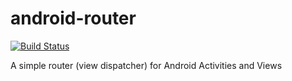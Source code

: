 # android-router

[![Build Status](https://travis-ci.org/trikita/android-router.svg?branch=master)](https://travis-ci.org/trikita/android-router)

A simple router (view dispatcher) for Android Activities and Views
